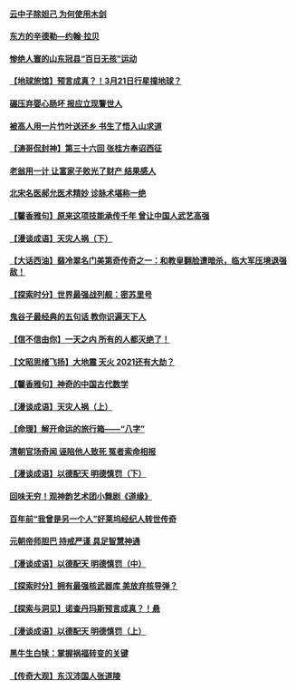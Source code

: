 #### [云中子除妲己 为何使用木剑](../pages/prog647/a103075384.md) 
#### [东方的辛德勒—约翰‧拉贝](../pages/prog647/a103075378.md) 
#### [惨绝人寰的山东冠县“百日无孩”运动](../pages/prog647/a103074967.md) 
#### [【地球旅馆】预言成真？！3月21日行星撞地球？](../pages/prog647/a103074683.md) 
#### [碾压弃婴心肠坏 报应立现警世人](../pages/prog647/a103074682.md) 
#### [被高人用一片竹叶送还乡 书生了悟入山求道](../pages/prog647/a103074679.md) 
#### [【涛哥侃封神】第三十六回 张桂方奉诏西征](../pages/prog647/a103074529.md) 
#### [老翁用一计 让富家子败光了财产 结果感人](../pages/prog647/a103073960.md) 
#### [北宋名医郝允医术精妙 诊脉术堪称一绝](../pages/prog647/a103073943.md) 
#### [【馨香雅句】原来这项技能承传千年 曾让中国人武艺高强](../pages/prog647/a103073379.md) 
#### [【漫谈成语】天灾人祸（下）](../pages/prog647/a103070658.md) 
#### [【大话西油】翡冷翠名门美第奇传奇之一：和教皇翻脸遭暗杀，临大军压境退强敌！](../pages/prog647/a103073739.md) 
#### [【探索时分】世界最强战列舰：密苏里号](../pages/prog647/a103073823.md) 
#### [鬼谷子最经典的五句话 教你识遍天下人](../pages/prog647/a103073523.md) 
#### [【信不信由你】一天之内 所有的人都灭绝了！](../pages/prog647/a103073394.md) 
#### [【文昭思绪飞扬】大地震 天火 2021还有大劫？](../pages/prog647/a103073347.md) 
#### [【馨香雅句】神奇的中国古代数学](../pages/prog647/a103073366.md) 
#### [【漫谈成语】天灾人祸（上）](../pages/prog647/a103070656.md) 
#### [【命理】解开命运的旅行箱——“八字”](../pages/prog647/a103072817.md) 
#### [清朝官场奇闻 诬陷他人致死 冤者索命相报](../pages/prog647/a103072814.md) 
#### [【漫谈成语】以德配天 明德慎罚（下）](../pages/prog647/a103070615.md) 
#### [回味无穷！观神韵艺术团小舞剧《道缘》](../pages/prog647/a103072686.md) 
#### [百年前“我曾是另一个人”好莱坞经纪人转世传奇](../pages/prog647/a103072115.md) 
#### [元朝帝师胆巴 持戒严谨 具足智慧神通](../pages/prog647/a103072111.md) 
#### [【漫谈成语】以德配天 明德慎罚（中）](../pages/prog647/a103070624.md) 
#### [【探索时分】拥有最强核武器库 美放弃核导弹？](../pages/prog647/a103071590.md) 
#### [【探索与洞见】诺查丹玛斯预言成真？！悬](../pages/prog647/a103071351.md) 
#### [【漫谈成语】以德配天 明德慎罚（上）](../pages/prog647/a103070619.md) 
#### [黑牛生白犊：掌握祸福转变的关键](../pages/prog647/a103071317.md) 
#### [【传奇大观】东汉沛国人张道陵](../pages/prog647/a103071305.md) 
